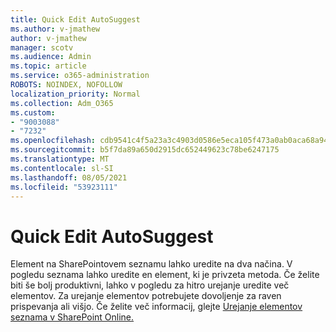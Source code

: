 ```yaml
---
title: Quick Edit AutoSuggest
ms.author: v-jmathew
author: v-jmathew
manager: scotv
ms.audience: Admin
ms.topic: article
ms.service: o365-administration
ROBOTS: NOINDEX, NOFOLLOW
localization_priority: Normal
ms.collection: Adm_O365
ms.custom:
- "9003088"
- "7232"
ms.openlocfilehash: cdb9541c4f5a23a3c4903d0586e5eca105f473a0ab0aca68a948fdcac2363edd
ms.sourcegitcommit: b5f7da89a650d2915dc652449623c78be6247175
ms.translationtype: MT
ms.contentlocale: sl-SI
ms.lasthandoff: 08/05/2021
ms.locfileid: "53923111"
---
```

# <a name="quick-edit-autosuggest"></a>Quick Edit AutoSuggest

Element na SharePointovem seznamu lahko uredite na dva načina. V pogledu seznama lahko uredite en element, ki je privzeta metoda. Če želite biti še bolj produktivni, lahko v pogledu za hitro urejanje uredite več elementov. Za urejanje elementov potrebujete dovoljenje za raven prispevanja ali višjo. Če želite več informacij, glejte [Urejanje elementov seznama v SharePoint Online.](https://support.microsoft.com/office/dac1a1c3-a80b-4082-ba57-715cf613d0f7)
